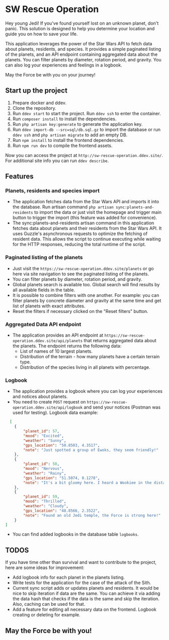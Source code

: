 
# SW Rescue Operation

Hey young Jedi! If you've found yourself lost on an unknown planet, don't panic. This solution is designed to help you determine your location and guide you on how to save your life.

This application leverages the power of the Star Wars API to fetch data about planets, residents, and species. It provides a simple paginated listing of the planets, and an API endpoint containing aggregated data about the planets. You can filter planets by diameter, rotation period, and gravity. You can also log your experiences and feelings in a logbook.

May the Force be with you on your journey!

## Start up the project

1. Prepare docker and ddev.
2. Clone the repository.
3. Run `ddev start` to start the project. Run `ddev ssh` to enter the container.
4. Run `composer install` to install the dependencies.
5. Run `php artisan key:generate` to generate the application key.
6. Run `ddev import-db --src=sql/db.sql.gz` to import the database or run `ddev ssh` and `php artisan migrate` to add an empty DB.
7. Run `npm install` to install the frontend dependencies.
8. Run `npm run dev` to compile the frontend assets.

Now you can access the project at `http://sw-rescue-operation.ddev.site/`.
For additional site info you can run `ddev describe`.

## Features

### Planets, residents and species import

- The application fetches data from the Star Wars API and imports it into the database. Run artisan command `php artisan sync:planets-and-residents` to import the data or just visit the homepage and trigger main button to trigger the import (this feature was added for convenience).
- The sync:planets-and-residents artisan command in this application fetches data about planets and their residents from the Star Wars API. It uses Guzzle's asynchronous requests to optimize the fetching of resident data. This allows the script to continue executing while waiting for the HTTP responses, reducing the total runtime of the script.

### Paginated listing of the planets

- Just visit the `https://sw-rescue-operation.ddev.site/planets` or go here via site navigation to see the paginated listing of the planets.
- You can filter planets by diameter, rotation period, and gravity.
- Global planets search is available too. Global search will find results by all available fields in the table.
- It is possible to combine filters with one another. For example: you can filter planets by concrete diameter and gravity at the same time and get list of planets with exact attributes.
- Reset the filters if necessary clicked on the "Reset filters" button.

### Aggregated Data API endpoint

- The application provides an API endpoint at `https://sw-rescue-operation.ddev.site/api/planets` that returns aggregated data about the planets. The endpoint returns the following data:
  - List of names of 10 largest planets.
  - Distribution of the terrain - how many planets have a certain terrain type.
  - Distribution of the species living in all planets with percentage.

### Logbook

- The application provides a logbook where you can log your experiences and notices about planets.
- You need to create `POST` request on `https://sw-rescue-operation.ddev.site/api/logbook` and send your notices (Postman was used for testing). Logbook data example: 
```json
  [
    {
        "planet_id": 57,
        "mood": "Excited",
        "weather": "Sunny",
        "gps_location": "50.8503, 4.3517",
        "note": "Just spotted a group of Ewoks, they seem friendly!"
    },
    {
        "planet_id": 58,
        "mood": "Nervous",
        "weather": "Rainy",
        "gps_location": "51.5074, 0.1278",
        "note": "It's a bit gloomy here. I heard a Wookiee in the distance."
    },
    {
        "planet_id": 59,
        "mood": "Thrilled",
        "weather": "Cloudy",
        "gps_location": "48.8566, 2.3522",
        "note": "Found an old Jedi temple, the Force is strong here!"
    }
]
```
- You can find added logbooks in the database table `logbooks`.

## TODOS

If you have time other than survival and want to contribute to the project, here are some ideas for improvement:

- Add logbook info for each planet in the planets listing.
- Write tests for the application for the case of the attack of the Sith.
- Current sync script adds or updates planets and residents. It would be nice to skip iteration if data are the same. You can achieve it via adding the data hash that checks if the data is the same and skip the iteration. Also, caching can be used for that.
- Add a feature for editing all necessary data on the frontend. Logbook creating or deleting for example.

## May the Force be with you!
